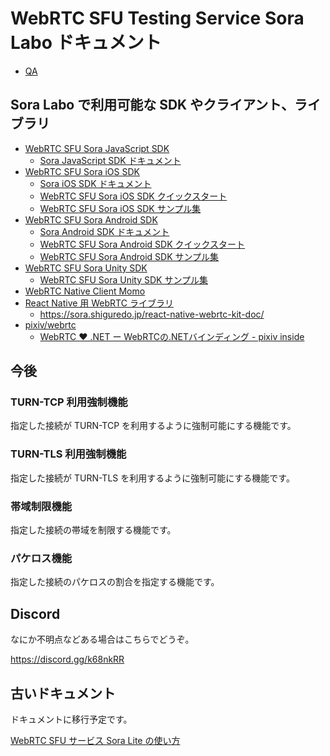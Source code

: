 # WebRTC SFU Testing Service Sora Labo ドキュメント

- [QA](QA.md)

## Sora Labo で利用可能な SDK やクライアント、ライブラリ

- [WebRTC SFU Sora JavaScript SDK](https://github.com/shiguredo/sora-js-sdk)
    - [Sora JavaScript SDK ドキュメント](https://sora.shiguredo.jp/js-sdk-doc/)
- [WebRTC SFU Sora iOS SDK](https://github.com/shiguredo/sora-ios-sdk)
    - [Sora iOS SDK ドキュメント](https://sora.shiguredo.jp/ios-sdk-doc/)
    - [WebRTC SFU Sora iOS SDK クイックスタート](https://github.com/shiguredo/sora-ios-sdk-quickstart)
    - [WebRTC SFU Sora iOS SDK サンプル集](https://github.com/shiguredo/sora-ios-sdk-samples)
- [WebRTC SFU Sora Android SDK](https://github.com/shiguredo/sora-android-sdk)
    - [Sora Android SDK ドキュメント](https://sora.shiguredo.jp/android-sdk-doc/)
    - [WebRTC SFU Sora Android SDK クイックスタート](https://github.com/shiguredo/sora-android-sdk-quickstart)
    - [WebRTC SFU Sora Android SDK サンプル集](https://github.com/shiguredo/sora-android-sdk-samples)
- [WebRTC SFU Sora Unity SDK](https://github.com/shiguredo/sora-unity-sdk)
    - [WebRTC SFU Sora Unity SDK サンプル集](https://github.com/shiguredo/sora-unity-sdk-samples)
- [WebRTC Native Client Momo](https://github.com/shiguredo/momo)
- [React Native 用 WebRTC ライブラリ](https://github.com/shiguredo/react-native-webrtc-kit)
    - https://sora.shiguredo.jp/react-native-webrtc-kit-doc/
- [pixiv/webrtc](https://github.com/pixiv/webrtc/blob/branch-heads/pixiv-m77/README.pixiv.md)
    - [WebRTC ♥ \.NET ー WebRTCの\.NETバインディング \- pixiv inside](https://inside.pixiv.blog/nekomanma/7920)

## 今後

### TURN-TCP 利用強制機能

指定した接続が TURN-TCP を利用するように強制可能にする機能です。

### TURN-TLS 利用強制機能

指定した接続が TURN-TLS を利用するように強制可能にする機能です。

### 帯域制限機能

指定した接続の帯域を制限する機能です。

### パケロス機能

指定した接続のパケロスの割合を指定する機能です。

## Discord

なにか不明点などある場合はこちらでどうぞ。

https://discord.gg/k68nkRR

## 古いドキュメント

ドキュメントに移行予定です。

[WebRTC SFU サービス Sora Lite の使い方](https://gist.github.com/voluntas/fb4cdc1626c941443e41a5a39050eb33)

